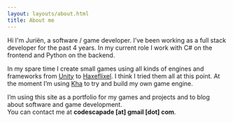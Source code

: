 ```yaml
---
layout: layouts/about.html
title: About me
---
```


Hi I'm Juriën, a software / game developer. I’ve been working as a full stack developer for the past 4 years.
In my current role I work with C# on the frontend and Python on the backend.

In my spare time I create small games using all kinds of engines and frameworks from [Unity](https://unity.com)
to [Haxeflixel](http://haxeflixel.com). I think I tried them all at this point. At the moment I’m using [Kha](https://github.com/Kode/Kha) to try and build my own game engine.

I’m using this site as a portfolio for my games and projects and to blog
about software and game development.  
You can contact me at **codescapade [at] gmail [dot] com**.
